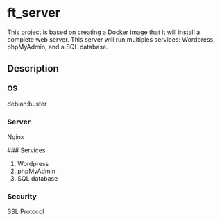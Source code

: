 # ft_server

This project is based on creating a Docker image that it will install a complete web server. This server will run
multiples services: Wordpress, phpMyAdmin, and a SQL database.

## Description

### OS

debian:buster

### Server

Nginx

### Services

1. Wordpress
2. phpMyAdmin
3. SQL database

### Security

SSL Protocol
